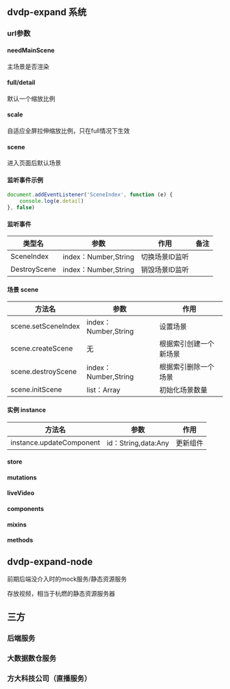 ## dvdp-expand 系统

### url参数

#### needMainScene
主场景是否渲染

#### full/detail
默认一个缩放比例

#### scale
自适应全屏拉伸缩放比例，只在full情况下生效

#### scene
进入页面后默认场景

#### 监听事件示例
```javascript
document.addEventListener('SceneIndex', function (e) {
	console.log(e.detail)
}, false)
```
#### 监听事件
|类型名|参数|作用|备注|
| --- | --- | --- | --- |
|SceneIndex|index：Number,String|切换场景ID监听||
|DestroyScene|index：Number,String|销毁场景ID监听||

#### 场景 scene 
|方法名|参数|作用|
| --- | --- | --- |
|scene.setSceneIndex|index：Number,String|设置场景|
|scene.createScene|无|根据索引创建一个新场景|
|scene.destroyScene|index：Number,String|根据索引删除一个场景|
|scene.initScene|list：Array|初始化场景数量|

#### 实例 instance 
|方法名|参数|作用|
| --- | --- | --- |
|instance.updateComponent|id：String,data:Any|更新组件|

#### store
#### mutations
#### liveVideo
#### components
#### mixins
#### methods


## dvdp-expand-node 
前期后端没介入时的mock服务/静态资源服务

存放视频，相当于杭燃的静态资源服务器

## 三方

### 后端服务

### 大数据数仓服务

### 方大科技公司（直播服务）
